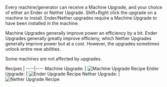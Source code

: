 Every machine/generator can receive a Machine Upgrade, and your choice of either an Ender or Nether Upgrade. Shift+Right click the upgrade on a machine to install. Ender/Nether upgrades require a Machine Upgrade to have been installed in the machine.

Machine Upgrades generally improve power an efficiency by a bit. Ender Upgrades generally greatly improve efficieny, which Nether Upgrades generally improve power but at a cost. However, the upgrades sometimes unlock entire new abilities.

Some machines are not affected by upgrades.

Recipes | 
----|----
Machine Upgrade: | ![Machine Upgrade Recipe](https://i.imgur.com/c1mrLQ3.png)
Ender Upgrade: | ![Ender Upgrade Recipe](https://i.imgur.com/imgR3m5.png)
Nether Upgrade: | ![Nether Upgrade Recipe](https://i.imgur.com/fXB708d.png)